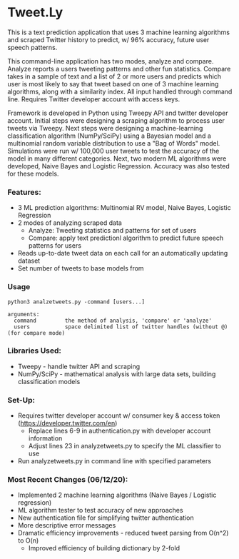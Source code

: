 # Tweet.Ly 

This is a text prediction application that uses 3 machine learning algorithms and scraped Twitter history to predict, w/ 96% accuracy, future user speech patterns.

This command-line application has two modes, analyze and compare. Analyze reports a users tweeting patterns and other fun statistics. Compare takes in a sample of text and a list of 2 or more users and predicts which user is most likely to say that tweet based on one of 3 machine learning algorithms, along with a similarity index. All input handled through command line. Requires Twitter developer account with access keys.

Framework is developed in Python using Tweepy API and twitter developer account. Initial steps were designing a scraping algorithm to process user tweets via Tweepy. Next steps were designing a machine-learning classification algorithm (NumPy/SciPy) using a Bayesian model and a multinomial random variable distribution to use a "Bag of Words" model. Simulations were run w/ 100,000 user tweets to test the accuracy of the model in many different categories. Next, two modern ML algorithms were developed, Naive Bayes and Logistic Regression. Accuracy was also tested for these models.

### Features:
- 3 ML prediction algorithms: Multinomial RV model, Naive Bayes, Logistic Regression
- 2 modes of analyzing scraped data
  - Analyze: Tweeting statistics and patterns for set of users
  - Compare: apply text predictionl algorithm to predict future speech patterns for users
- Reads up-to-date tweet data on each call for an automatically updating dataset
- Set number of tweets to base models from

### Usage
    python3 analzetweets.py -command [users...]

    arguments:
      command         the method of analysis, 'compare' or 'analyze'
      users           space delimited list of twitter handles (without @) (for compare mode)
      
### Libraries Used:
- Tweepy - handle twitter API and scraping
- NumPy/SciPy - mathematical analysis with large data sets, building classification models

### Set-Up:
- Requires twitter developer account w/ consumer key & access token (https://developer.twitter.com/en)
  - Replace lines 6-9 in authentication.py with developer account information
  - Adjust lines 23 in analyzetweets.py to specify the ML classifier to use
- Run analyzetweets.py in command line with specified parameters
    
### Most Recent Changes (06/12/20):
- Implemented 2 machine learning algorithms (Naive Bayes / Logistic regression)
- ML algorithm tester to test accuracy of new approaches
- New authentication file for simplifying twitter authentication
- More descriptive error messages
- Dramatic efficiency improvements - reduced tweet parsing from O(n^2) to O(n)
    - Improved efficiency of building dictionary by 2-fold

